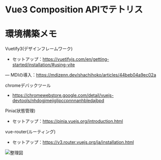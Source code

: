 # Vue3 Composition APIでテトリス

# 環境構築メモ

Vuetify3(デザインフレームワーク)

- セットアップ：https://vuetifyjs.com/en/getting-started/installation/#using-vite

― MDIの導入：https://mdizenn.dev/shachihoko/articles/44beb04a9ec02a

chromeデバックツール

- https://chromewebstore.google.com/detail/vuejs-devtools/nhdogjmejiglipccpnnnanhbledajbpd

Pinia(状態管理)

- セットアップ：https://pinia.vuejs.org/introduction.html

vue-router(ルーティング)

- セットアップ：https://v3.router.vuejs.org/ja/installation.html

![整理図](https://github.com/naitoyuma7110/tetris/assets/128150297/0bf4e477-eece-449b-a2af-f1e090cd5e77)
